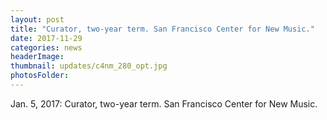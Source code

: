 ```yaml
---
layout: post
title: "Curator, two-year term. San Francisco Center for New Music."
date: 2017-11-29
categories: news
headerImage:
thumbnail: updates/c4nm_280_opt.jpg
photosFolder:
---
```


Jan. 5, 2017: Curator, two-year term. San Francisco Center for New Music.
